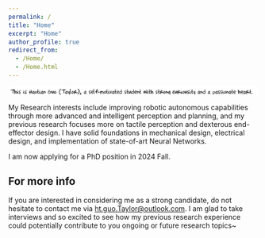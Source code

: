 ```yaml
---
permalink: /
title: "Home"
excerpt: "Home"
author_profile: true
redirect_from: 
  - /Home/
  - /Home.html
---
```


![](\images/home.png)

My Research interests include improving robotic autonomous capabilities through more advanced and intelligent perception and planning, and my previous research focuses more on tactile perception and dexterous end-effector design. I have solid foundations in mechanical design, electrical design, and implementation of state-of-art Neural Networks. 

I am now applying for a PhD position in 2024 Fall.

For more info
------
If you are interested in considering me as a strong candidate, do not hesitate to contact me via [ht.guo.Taylor@outlook.com](ht.guo.Taylor@outlook.com). I am glad to take interviews and so excited to see how my previous research experience could potentially contribute to you ongoing or future research topics~
